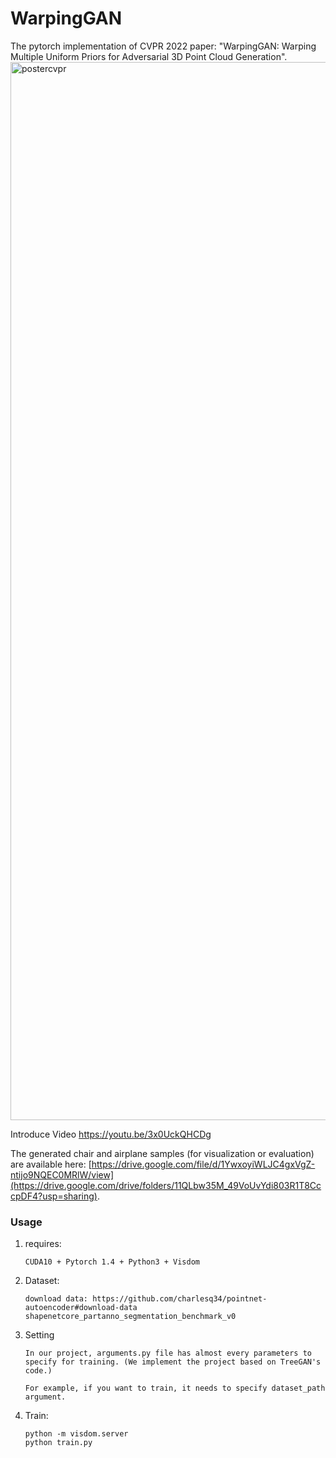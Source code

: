 # WarpingGAN
The pytorch implementation of CVPR 2022 paper: "WarpingGAN: Warping Multiple Uniform Priors for Adversarial 3D Point Cloud Generation".
<img width="1693" alt="postercvpr" src="https://user-images.githubusercontent.com/101309618/171564261-f9925b93-985f-4ddc-86cc-f6b8a9988330.png">

Introduce Video https://youtu.be/3x0UckQHCDg

The generated chair and airplane samples (for visualization or evaluation) are available here: [https://drive.google.com/file/d/1YwxoyiWLJC4gxVgZ-ntijo9NQEC0MRlW/view](https://drive.google.com/drive/folders/11QLbw35M_49VoUvYdi803R1T8CccpDF4?usp=sharing). 

### Usage

1. requires:

   ```
   CUDA10 + Pytorch 1.4 + Python3 + Visdom
   ```

2. Dataset:

   ```
   download data: https://github.com/charlesq34/pointnet-autoencoder#download-data
   shapenetcore_partanno_segmentation_benchmark_v0
   ```

3. Setting
   ```
   In our project, arguments.py file has almost every parameters to specify for training. (We implement the project based on TreeGAN's code.)

   For example, if you want to train, it needs to specify dataset_path argument.
   ```

4. Train:
   ```
   python -m visdom.server
   python train.py
   ```
